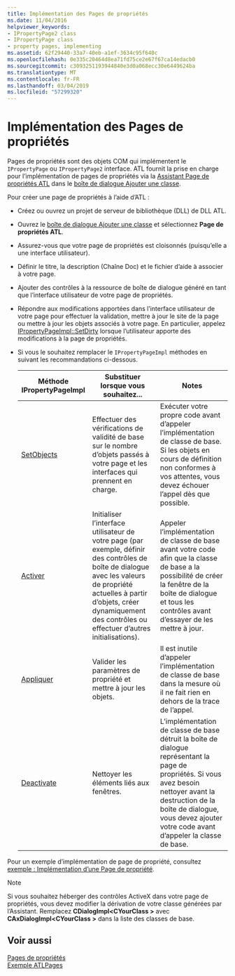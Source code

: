 ```yaml
---
title: Implémentation des Pages de propriétés
ms.date: 11/04/2016
helpviewer_keywords:
- IPropertyPage2 class
- IPropertyPage class
- property pages, implementing
ms.assetid: 62f29440-33a7-40eb-a1ef-3634c95f640c
ms.openlocfilehash: 0e335c20464d8ea71fd75ce2e67f67ca14edacb0
ms.sourcegitcommit: c3093251193944840e3d0a068ecc30e6449624ba
ms.translationtype: MT
ms.contentlocale: fr-FR
ms.lasthandoff: 03/04/2019
ms.locfileid: "57299320"
---
```

# <a name="implementing-property-pages"></a>Implémentation des Pages de propriétés

Pages de propriétés sont des objets COM qui implémentent le `IPropertyPage` ou `IPropertyPage2` interface. ATL fournit la prise en charge pour l’implémentation de pages de propriétés via la [Assistant Page de propriétés ATL](../atl/reference/atl-property-page-wizard.md) dans le [boîte de dialogue Ajouter une classe](../ide/add-class-dialog-box.md).

Pour créer une page de propriétés à l’aide d’ATL :

- Créez ou ouvrez un projet de serveur de bibliothèque (DLL) de DLL ATL.

- Ouvrez le [boîte de dialogue Ajouter une classe](../ide/add-class-dialog-box.md) et sélectionnez **Page de propriétés ATL**.

- Assurez-vous que votre page de propriétés est cloisonnés (puisqu’elle a une interface utilisateur).

- Définir le titre, la description (Chaîne Doc) et le fichier d’aide à associer à votre page.

- Ajouter des contrôles à la ressource de boîte de dialogue généré en tant que l’interface utilisateur de votre page de propriétés.

- Répondre aux modifications apportées dans l’interface utilisateur de votre page pour effectuer la validation, mettre à jour le site de la page ou mettre à jour les objets associés à votre page. En particulier, appelez [IPropertyPageImpl::SetDirty](../atl/reference/ipropertypageimpl-class.md#setdirty) lorsque l’utilisateur apporte des modifications à la page de propriétés.

- Si vous le souhaitez remplacer le `IPropertyPageImpl` méthodes en suivant les recommandations ci-dessous.

   |Méthode IPropertyPageImpl|Substituer lorsque vous souhaitez...|Notes|
   |------------------------------|----------------------------------|-----------|
   |[SetObjects](../atl/reference/ipropertypageimpl-class.md#setobjects)|Effectuer des vérifications de validité de base sur le nombre d’objets passés à votre page et les interfaces qui prennent en charge.|Exécuter votre propre code avant d’appeler l’implémentation de classe de base. Si les objets en cours de définition non conformes à vos attentes, vous devez échouer l’appel dès que possible.|
   |[Activer](../atl/reference/ipropertypageimpl-class.md#activate)|Initialiser l’interface utilisateur de votre page (par exemple, définir des contrôles de boîte de dialogue avec les valeurs de propriété actuelles à partir d’objets, créer dynamiquement des contrôles ou effectuer d’autres initialisations).|Appeler l’implémentation de classe de base avant votre code afin que la classe de base a la possibilité de créer la fenêtre de la boîte de dialogue et tous les contrôles avant d’essayer de les mettre à jour.|
   |[Appliquer](../atl/reference/ipropertypageimpl-class.md#apply)|Valider les paramètres de propriété et mettre à jour les objets.|Il est inutile d’appeler l’implémentation de classe de base dans la mesure où il ne fait rien en dehors de la trace de l’appel.|
   |[Deactivate](../atl/reference/ipropertypageimpl-class.md#deactivate)|Nettoyer les éléments liés aux fenêtres.|L’implémentation de classe de base détruit la boîte de dialogue représentant la page de propriétés. Si vous avez besoin nettoyer avant la destruction de la boîte de dialogue, vous devez ajouter votre code avant d’appeler la classe de base.|

Pour un exemple d’implémentation de page de propriété, consultez [exemple : Implémentation d’une Page de propriété](../atl/example-implementing-a-property-page.md).

> [!NOTE]
> Si vous souhaitez héberger des contrôles ActiveX dans votre page de propriétés, vous devez modifier la dérivation de votre classe générées par l’Assistant. Remplacez **CDialogImpl\<CYourClass >** avec **CAxDialogImpl\<CYourClass >** dans la liste des classes de base.

## <a name="see-also"></a>Voir aussi

[Pages de propriétés](../atl/atl-com-property-pages.md)<br/>
[Exemple ATLPages](../visual-cpp-samples.md)
